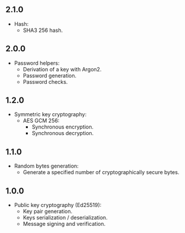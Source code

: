 ## 2.1.0

* Hash:
  * SHA3 256 hash.

## 2.0.0

* Password helpers:
  * Derivation of a key with Argon2.
  * Password generation.
  * Password checks.

## 1.2.0

* Symmetric key cryptography:
  * AES GCM 256:
    * Synchronous encryption.
    * Synchronous decryption.

## 1.1.0

* Random bytes generation:
  * Generate a specified number of cryptographically secure bytes.

## 1.0.0

* Public key cryptography (Ed25519):
  * Key pair generation.
  * Keys serialization / deserialization.
  * Message signing and verification.
